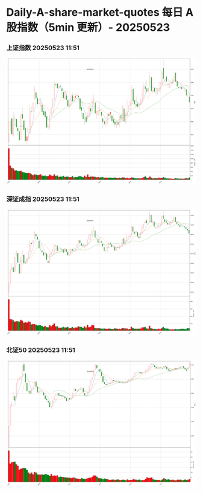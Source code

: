 
# Daily-A-share-market-quotes 每日 A 股指数（5min 更新）- 20250523

### 上证指数 20250523 11:51
![](./fig/2025/5/20250523-sh000001.png)

### 深证成指 20250523 11:51
![](./fig/2025/5/20250523-sz399001.png)

### 北证50 20250523 11:51
![](./fig/2025/5/20250523-bj899050.png)
